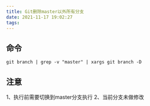```yaml
---
title: Git删除master以外所有分支
date: 2021-11-17 19:02:27
tags:
---
```


## 命令

```shell
git branch | grep -v "master" | xargs git branch -D
```

## 注意

1、执行前需要切换到master分支执行
2、当前分支未做修改
